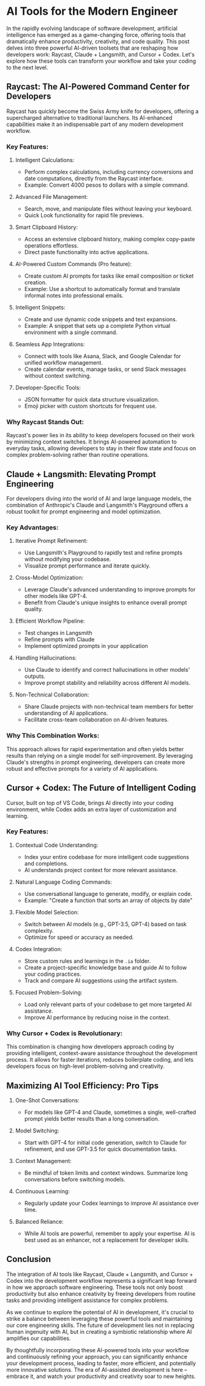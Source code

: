 # AI Tools for the Modern Engineer

In the rapidly evolving landscape of software development, artificial intelligence has emerged as a game-changing force, offering tools that dramatically enhance productivity, creativity, and code quality. This post delves into three powerful AI-driven toolsets that are reshaping how developers work: Raycast, Claude + Langsmith, and Cursor + Codex. Let's explore how these tools can transform your workflow and take your coding to the next level.

## Raycast: The AI-Powered Command Center for Developers

Raycast has quickly become the Swiss Army knife for developers, offering a supercharged alternative to traditional launchers. Its AI-enhanced capabilities make it an indispensable part of any modern development workflow.

### Key Features:
1. Intelligent Calculations: 
	- Perform complex calculations, including currency conversions and date computations, directly from the Raycast interface.
	- Example: Convert 4000 pesos to dollars with a simple command.

2. Advanced File Management: 
	- Search, move, and manipulate files without leaving your keyboard.
	- Quick Look functionality for rapid file previews.

3. Smart Clipboard History: 
	- Access an extensive clipboard history, making complex copy-paste operations effortless.
	- Direct paste functionality into active applications.

4. AI-Powered Custom Commands (Pro feature):
	- Create custom AI prompts for tasks like email composition or ticket creation.
	- Example: Use a shortcut to automatically format and translate informal notes into professional emails.

5. Intelligent Snippets: 
	- Create and use dynamic code snippets and text expansions.
	- Example: A snippet that sets up a complete Python virtual environment with a single command.

6. Seamless App Integrations: 
	- Connect with tools like Asana, Slack, and Google Calendar for unified workflow management.
	- Create calendar events, manage tasks, or send Slack messages without context switching.

7. Developer-Specific Tools:
	- JSON formatter for quick data structure visualization.
	- Emoji picker with custom shortcuts for frequent use.

### Why Raycast Stands Out:
Raycast's power lies in its ability to keep developers focused on their work by minimizing context switches. It brings AI-powered automation to everyday tasks, allowing developers to stay in their flow state and focus on complex problem-solving rather than routine operations.

## Claude + Langsmith: Elevating Prompt Engineering

For developers diving into the world of AI and large language models, the combination of Anthropic's Claude and Langsmith's Playground offers a robust toolkit for prompt engineering and model optimization.

### Key Advantages:

1. Iterative Prompt Refinement: 
	- Use Langsmith's Playground to rapidly test and refine prompts without modifying your codebase.
	- Visualize prompt performance and iterate quickly.

2. Cross-Model Optimization: 
	- Leverage Claude's advanced understanding to improve prompts for other models like GPT-4.
	- Benefit from Claude's unique insights to enhance overall prompt quality.

3. Efficient Workflow Pipeline:
	- Test changes in Langsmith
	- Refine prompts with Claude
	- Implement optimized prompts in your application

4. Handling Hallucinations: 
	- Use Claude to identify and correct hallucinations in other models' outputs.
	- Improve prompt stability and reliability across different AI models.

5. Non-Technical Collaboration:
	- Share Claude projects with non-technical team members for better understanding of AI applications.
	- Facilitate cross-team collaboration on AI-driven features.

### Why This Combination Works:
This approach allows for rapid experimentation and often yields better results than relying on a single model for self-improvement. By leveraging Claude's strengths in prompt engineering, developers can create more robust and effective prompts for a variety of AI applications.

## Cursor + Codex: The Future of Intelligent Coding

Cursor, built on top of VS Code, brings AI directly into your coding environment, while Codex adds an extra layer of customization and learning.

### Key Features:

1. Contextual Code Understanding: 
	- Index your entire codebase for more intelligent code suggestions and completions.
	- AI understands project context for more relevant assistance.

2. Natural Language Coding Commands: 
	- Use conversational language to generate, modify, or explain code.
	- Example: "Create a function that sorts an array of objects by date"

3. Flexible Model Selection: 
	- Switch between AI models (e.g., GPT-3.5, GPT-4) based on task complexity.
	- Optimize for speed or accuracy as needed.

4. Codex Integration:
	- Store custom rules and learnings in the `.ia` folder.
	- Create a project-specific knowledge base and guide AI to follow your coding practices.
	- Track and compare AI suggestions using the artifact system.

5. Focused Problem-Solving: 
	- Load only relevant parts of your codebase to get more targeted AI assistance.
	- Improve AI performance by reducing noise in the context.

### Why Cursor + Codex is Revolutionary:
This combination is changing how developers approach coding by providing intelligent, context-aware assistance throughout the development process. It allows for faster iterations, reduces boilerplate coding, and lets developers focus on high-level problem-solving and creativity.

## Maximizing AI Tool Efficiency: Pro Tips

1. One-Shot Conversations:
	- For models like GPT-4 and Claude, sometimes a single, well-crafted prompt yields better results than a long conversation.

2. Model Switching:
	- Start with GPT-4 for initial code generation, switch to Claude for refinement, and use GPT-3.5 for quick documentation tasks.

3. Context Management:
	- Be mindful of token limits and context windows. Summarize long conversations before switching models.

4. Continuous Learning:
	- Regularly update your Codex learnings to improve AI assistance over time.

5. Balanced Reliance:
	- While AI tools are powerful, remember to apply your expertise. AI is best used as an enhancer, not a replacement for developer skills.

## Conclusion

The integration of AI tools like Raycast, Claude + Langsmith, and Cursor + Codex into the development workflow represents a significant leap forward in how we approach software engineering. These tools not only boost productivity but also enhance creativity by freeing developers from routine tasks and providing intelligent assistance for complex problems.

As we continue to explore the potential of AI in development, it's crucial to strike a balance between leveraging these powerful tools and maintaining our core engineering skills. The future of development lies not in replacing human ingenuity with AI, but in creating a symbiotic relationship where AI amplifies our capabilities.

By thoughtfully incorporating these AI-powered tools into your workflow and continuously refining your approach, you can significantly enhance your development process, leading to faster, more efficient, and potentially more innovative solutions. The era of AI-assisted development is here – embrace it, and watch your productivity and creativity soar to new heights.